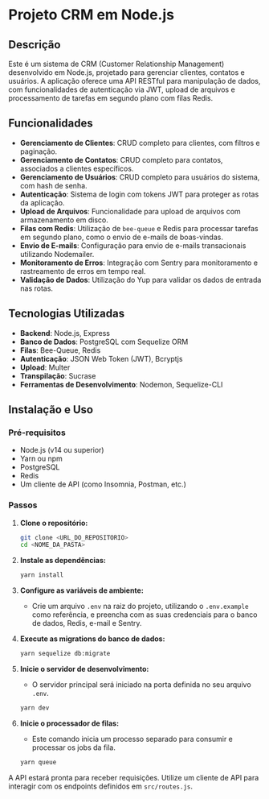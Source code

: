 # Projeto CRM em Node.js

## Descrição

Este é um sistema de CRM (Customer Relationship Management) desenvolvido em Node.js, projetado para gerenciar clientes, contatos e usuários. A aplicação oferece uma API RESTful para manipulação de dados, com funcionalidades de autenticação via JWT, upload de arquivos e processamento de tarefas em segundo plano com filas Redis.

## Funcionalidades

* **Gerenciamento de Clientes**: CRUD completo para clientes, com filtros e paginação.
* **Gerenciamento de Contatos**: CRUD completo para contatos, associados a clientes específicos.
* **Gerenciamento de Usuários**: CRUD completo para usuários do sistema, com hash de senha.
* **Autenticação**: Sistema de login com tokens JWT para proteger as rotas da aplicação.
* **Upload de Arquivos**: Funcionalidade para upload de arquivos com armazenamento em disco.
* **Filas com Redis**: Utilização de `bee-queue` e Redis para processar tarefas em segundo plano, como o envio de e-mails de boas-vindas.
* **Envio de E-mails**: Configuração para envio de e-mails transacionais utilizando Nodemailer.
* **Monitoramento de Erros**: Integração com Sentry para monitoramento e rastreamento de erros em tempo real.
* **Validação de Dados**: Utilização do Yup para validar os dados de entrada nas rotas.

## Tecnologias Utilizadas

* **Backend**: Node.js, Express
* **Banco de Dados**: PostgreSQL com Sequelize ORM
* **Filas**: Bee-Queue, Redis
* **Autenticação**: JSON Web Token (JWT), Bcryptjs
* **Upload**: Multer
* **Transpilação**: Sucrase
* **Ferramentas de Desenvolvimento**: Nodemon, Sequelize-CLI

## Instalação e Uso

### Pré-requisitos

* Node.js (v14 ou superior)
* Yarn ou npm
* PostgreSQL
* Redis
* Um cliente de API (como Insomnia, Postman, etc.)

### Passos

1.  **Clone o repositório:**
    ```bash
    git clone <URL_DO_REPOSITORIO>
    cd <NOME_DA_PASTA>
    ```

2.  **Instale as dependências:**
    ```bash
    yarn install
    ```

3.  **Configure as variáveis de ambiente:**
    * Crie um arquivo `.env` na raiz do projeto, utilizando o `.env.example` como referência, e preencha com as suas credenciais para o banco de dados, Redis, e-mail e Sentry.

4.  **Execute as migrations do banco de dados:**
    ```bash
    yarn sequelize db:migrate
    ```

5.  **Inicie o servidor de desenvolvimento:**
    * O servidor principal será iniciado na porta definida no seu arquivo `.env`.
    ```bash
    yarn dev
    ```

6.  **Inicie o processador de filas:**
    * Este comando inicia um processo separado para consumir e processar os jobs da fila.
    ```bash
    yarn queue
    ```

A API estará pronta para receber requisições. Utilize um cliente de API para interagir com os endpoints definidos em `src/routes.js`.
